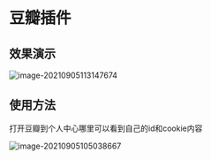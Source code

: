 # 豆瓣插件

## 效果演示

![image-20210905113147674](https://img.xiaoyou66.com/2021/09/05/e505465a48584.png)

## 使用方法

打开豆瓣到个人中心哪里可以看到自己的id和cookie内容

![image-20210905105038667](https://img.xiaoyou66.com/2021/09/05/c4ef48a6db390.png)

